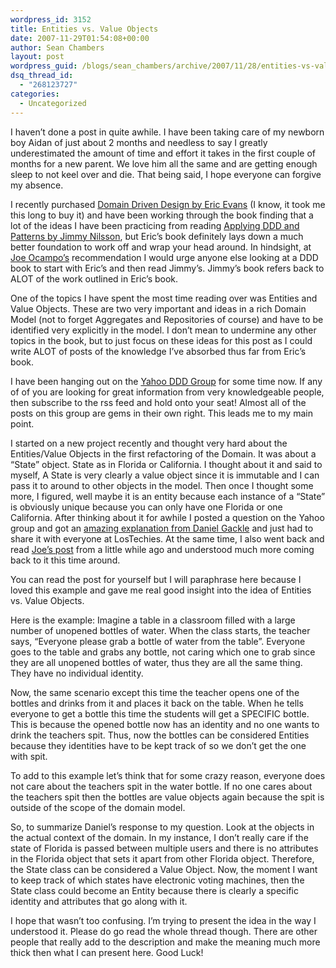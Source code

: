 ```yaml
---
wordpress_id: 3152
title: Entities vs. Value Objects
date: 2007-11-29T01:54:08+00:00
author: Sean Chambers
layout: post
wordpress_guid: /blogs/sean_chambers/archive/2007/11/28/entities-vs-value-objects.aspx
dsq_thread_id:
  - "268123727"
categories:
  - Uncategorized
---
```

I haven&#8217;t done a post in quite awhile. I have been taking care of my newborn boy Aidan of just about 2 months and needless to say I greatly underestimated the amount of time and effort it takes in the first couple of months for a new parent. We love him all the same and are getting enough sleep to not keel over and die. That being said, I hope everyone can forgive my absence. 

I recently purchased <a href="http://www.amazon.com/Domain-Driven-Design-Tackling-Complexity-Software/dp/0321125215/ref=pd_bbs_sr_1?ie=UTF8&s=books&qid=1196302523&sr=8-1" target="_blank">Domain Driven Design by Eric Evans</a> (I know, it took me this long to buy it) and have been working through the book finding that a lot of the ideas I have been practicing from reading <a href="http://www.amazon.com/Applying-Domain-Driven-Design-Patterns-Examples/dp/0321268202/ref=pd_bbs_sr_1?ie=UTF8&s=books&qid=1196304360&sr=8-1" target="_blank">Applying DDD and Patterns by Jimmy Nilsson</a>, but Eric&#8217;s book definitely lays down a much better foundation to work off and wrap your head around. In hindsight, at <a href="http://lostechies.com/blogs/joe_ocampo/" target="_blank">Joe Ocampo&#8217;s</a> recommendation I would urge anyone else looking at a DDD book to start with Eric&#8217;s and then read Jimmy&#8217;s. Jimmy&#8217;s book refers back to ALOT of the work outlined in Eric&#8217;s book. 

One of the topics I have spent the most time reading over was Entities and Value Objects. These are two very important and ideas in a rich Domain Model (not to forget Aggregates and Repositories of course) and have to be identified very explicitly in the model. I don&#8217;t mean to undermine any other topics in the book, but to just focus on these ideas for this post as I could write ALOT of posts of the knowledge I&#8217;ve absorbed thus far from Eric&#8217;s book. 

I have been hanging out on the <a href="http://tech.groups.yahoo.com/group/domaindrivendesign/" target="_blank">Yahoo DDD Group</a> for some time now. If any of of you are looking for great information from very knowledgeable people, then subscribe to the rss feed and hold onto your seat! Almost all of the posts on this group are gems in their own right. This leads me to my main point. 

I started on a new project recently and thought very hard about the Entities/Value Objects in the first refactoring of the Domain. It was about a &#8220;State&#8221; object. State as in Florida or California. I thought about it and said to myself, A State is very clearly a value object since it is immutable and I can pass it to around to other objects in the model. Then once I thought some more, I figured, well maybe it is an entity because each instance of a &#8220;State&#8221; is obviously unique because you can only have one Florida or one California. After thinking about it for awhile I posted a question on the Yahoo group and got an <a href="http://tech.groups.yahoo.com/group/domaindrivendesign/message/6290" target="_blank">amazing explanation from Daniel Gackle</a> and just had to share it with everyone at LosTechies. At the same time, I also went back and read <a href="http://www.lostechies.com/blogs/joe_ocampo/archive/2007/04/23/a-discussion-on-domain-driven-design-value-objects.aspx" target="_blank">Joe&#8217;s post</a> from a little while ago and understood much more coming back to it this time around. 

You can read the post for yourself but I will paraphrase here because I loved this example and gave me real good insight into the idea of Entities vs. Value Objects.&nbsp; 

Here is the example: Imagine a table in a classroom filled with a large number of unopened bottles of water. When the class starts, the teacher says, &#8220;Everyone please grab a bottle of water from the table&#8221;. Everyone goes to the table and grabs any bottle, not caring which one to grab since they are all unopened bottles of water, thus they are all the same thing. They have no individual identity. 

Now, the same scenario except this time the teacher opens one of the bottles and drinks from it and places it back on the table. When he tells everyone to get a bottle this time the students will get a SPECIFIC bottle. This is because the opened bottle now has an identity and no one wants to drink the teachers spit. Thus, now the bottles can be considered Entities because they identities have to be kept track of so we don&#8217;t get the one with spit. 

To add to this example let&#8217;s think that for some crazy reason, everyone does not care about the teachers spit in the water bottle. If no one cares about the teachers spit then the bottles are value objects again because the spit is outside of the scope of the domain model. 

So, to summarize Daniel&#8217;s response to my question. Look at the objects in the actual context of the domain. In my instance, I don&#8217;t really care if the state of Florida is passed between multiple users and there is no attributes in the Florida object that sets it apart from other Florida object. Therefore, the State class can be considered a Value Object. Now, the moment I want to keep track of which states have electronic voting machines, then the State class could become an Entity because there is clearly a specific identity and attributes that go along with it. 

I hope that wasn&#8217;t too confusing. I&#8217;m trying to present the idea in the way I understood it. Please do go read the whole thread though. There are other people that really add to the description and make the meaning much more thick then what I can present here. Good Luck!